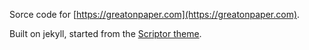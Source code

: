 Sorce code for [https://greatonpaper.com](https://greatonpaper.com).

Built on jekyll, started from the [Scriptor theme](https://scriptor-jekyll.netlify.app/).
